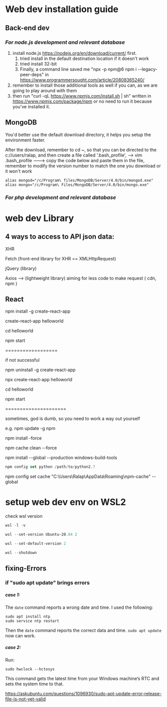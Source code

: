 # Web dev installation guide

## Back-end dev

### 	*For node.js development and relevant database* 

1. install node.js https://nodejs.org/en/download/current/ first.
   1. tried install in the default destination location if it doesn't work
   2. tried install 32-bit
   3. Finally, a command line saved me "npx -p npm@6 npm i --legacy-peer-deps" in https://www.programmersought.com/article/20808365240/
2. remember to install those additional tools as well if you can, as we are going to play around with them 
3. then run "curl -qL https://www.npmjs.com/install.sh | sh" written in https://www.npmjs.com/package/npm  or no need to run it because you've installed it.

## MongoDB

You'd better use the default download directory, it helps you setup the environment faster.  

After the download, remember to cd ~, so that you can be directed to the c://users/ralap, and then create a file called '.bash_profile',   -->  vim .bash_profile --->   copy the code below and paste them in the file,  remember to modify the version number to match the one you download or it won't work

`alias mongod="/c/Program\ files/MongoDB/Server/4.0/bin/mongod.exe"`
`alias mongo="/c/Program\ Files/MongoDB/Server/4.0/bin/mongo.exe"`

### 	*For php development and relevant database*





# web dev Library

## 4 ways to access to API json data:

XHR

Fetch  (front-end library for XHR == XMLHttpRequest)

jQuery (library)

Axios --> (lightweight library) aiming for less code to make request  ( cdn, npm )



## React

npm install -g create-react-app

create-react-app helloworld

cd helloworld

npm start

==================

if not successful

npm uninstall -g create-react-app

npx create-react-app helloworld

cd helloworld

npm start

=====================

sometimes, god is dumb, so you need to work a way out yourself

e.g. npm update -g npm

npm install -force

npm cache clean --force

npm install --global --production windows-build-tools

```js
npm config set python /path/to/python2.7
```

npm config set cache "C:\\Users\\Ralap\\AppData\\Roaming\\npm-cache" --global



# setup web dev env on WSL2

check wsl version 

```powershell
wsl -l -v
```

```powershell
wsl --set-version Ubuntu-20.04 2
```

```powershell
wsl --set-default-version 2
```

```powershell
wsl --shutdown
```



## fixing-Errors

### if "sudo apt update" brings errors

##### case 1: 

The `date` command reports a wrong date and time. I used the following:

```
sudo apt install ntp 
sudo service ntp restart 
```

Then the `date` command reports the correct data and time. `sudo apt update` now can work.



##### case 2:

Run:

```
sudo hwclock --hctosys 
```

This command gets the latest time from your Windows machine’s RTC and sets the system time to that.

https://askubuntu.com/questions/1096930/sudo-apt-update-error-release-file-is-not-yet-valid
